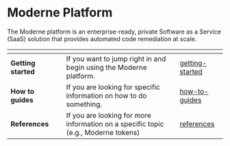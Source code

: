 # Moderne Platform

The Moderne platform is an enterprise-ready, private Software as a Service (SaaS) solution that provides automated code remediation at scale.

<table data-view="cards"><thead><tr><th></th><th></th><th></th><th data-hidden data-card-target data-type="content-ref"></th></tr></thead><tbody><tr><td><strong>Getting started</strong></td><td></td><td>If you want to jump right in and begin using the Moderne platform.</td><td><a href="getting-started/">getting-started</a></td></tr><tr><td><strong>How to guides</strong></td><td></td><td>If you are looking for specific information on how to do something.</td><td><a href="how-to-guides/">how-to-guides</a></td></tr><tr><td><strong>References</strong></td><td></td><td>If you are looking for more information on a specific topic (e.g., Moderne tokens)</td><td><a href="../moderne-developer-experience/references/">references</a></td></tr></tbody></table>
